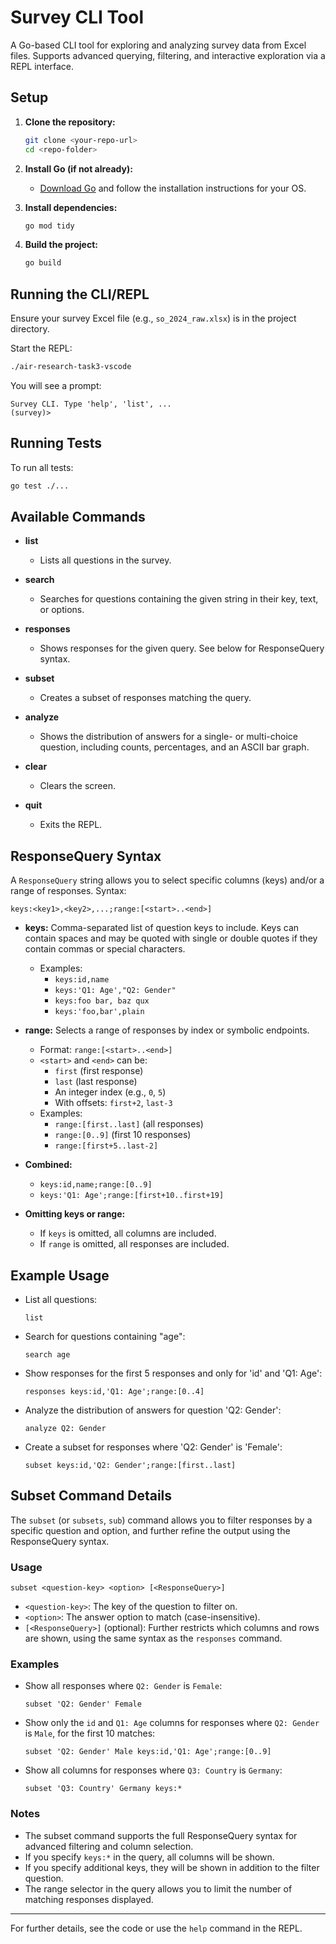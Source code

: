 # Survey CLI Tool

A Go-based CLI tool for exploring and analyzing survey data from Excel files. Supports advanced querying, filtering, and interactive exploration via a REPL interface.

## Setup

1. **Clone the repository:**
   ```sh
   git clone <your-repo-url>
   cd <repo-folder>
   ```

2. **Install Go (if not already):**
   - [Download Go](https://golang.org/dl/) and follow the installation instructions for your OS.

3. **Install dependencies:**
   ```sh
   go mod tidy
   ```

4. **Build the project:**
   ```sh
   go build
   ```

## Running the CLI/REPL

Ensure your survey Excel file (e.g., `so_2024_raw.xlsx`) is in the project directory.

Start the REPL:
```sh
./air-research-task3-vscode
```

You will see a prompt:
```
Survey CLI. Type 'help', 'list', ...
(survey)>
```

## Running Tests

To run all tests:
```sh
go test ./...
```

## Available Commands

- **list**
  - Lists all questions in the survey.

- **search <string>**
  - Searches for questions containing the given string in their key, text, or options.

- **responses <ResponseQuery>**
  - Shows responses for the given query. See below for ResponseQuery syntax.

- **subset <ResponseQuery>**
  - Creates a subset of responses matching the query.

- **analyze <question-key>**
  - Shows the distribution of answers for a single- or multi-choice question, including counts, percentages, and an ASCII bar graph.

- **clear**
  - Clears the screen.

- **quit**
  - Exits the REPL.

## ResponseQuery Syntax

A `ResponseQuery` string allows you to select specific columns (keys) and/or a range of responses. Syntax:

```
keys:<key1>,<key2>,...;range:[<start>..<end>]
```

- **keys:** Comma-separated list of question keys to include. Keys can contain spaces and may be quoted with single or double quotes if they contain commas or special characters.
  - Examples:
    - `keys:id,name`
    - `keys:'Q1: Age',"Q2: Gender"`
    - `keys:foo bar, baz qux`
    - `keys:'foo,bar',plain`

- **range:** Selects a range of responses by index or symbolic endpoints.
  - Format: `range:[<start>..<end>]`
  - `<start>` and `<end>` can be:
    - `first` (first response)
    - `last` (last response)
    - An integer index (e.g., `0`, `5`)
    - With offsets: `first+2`, `last-3`
  - Examples:
    - `range:[first..last]` (all responses)
    - `range:[0..9]` (first 10 responses)
    - `range:[first+5..last-2]`

- **Combined:**
  - `keys:id,name;range:[0..9]`
  - `keys:'Q1: Age';range:[first+10..first+19]`

- **Omitting keys or range:**
  - If `keys` is omitted, all columns are included.
  - If `range` is omitted, all responses are included.

## Example Usage

- List all questions:
  ```
  list
  ```
- Search for questions containing "age":
  ```
  search age
  ```
- Show responses for the first 5 responses and only for 'id' and 'Q1: Age':
  ```
  responses keys:id,'Q1: Age';range:[0..4]
  ```
- Analyze the distribution of answers for question 'Q2: Gender':
  ```
  analyze Q2: Gender
  ```
- Create a subset for responses where 'Q2: Gender' is 'Female':
  ```
  subset keys:id,'Q2: Gender';range:[first..last]
  ```

## Subset Command Details

The `subset` (or `subsets`, `sub`) command allows you to filter responses by a specific question and option, and further refine the output using the ResponseQuery syntax.

### Usage

```
subset <question-key> <option> [<ResponseQuery>]
```

- `<question-key>`: The key of the question to filter on.
- `<option>`: The answer option to match (case-insensitive).
- `[<ResponseQuery>]` (optional): Further restricts which columns and rows are shown, using the same syntax as the `responses` command.

### Examples

- Show all responses where `Q2: Gender` is `Female`:
  ```
  subset 'Q2: Gender' Female
  ```
- Show only the `id` and `Q1: Age` columns for responses where `Q2: Gender` is `Male`, for the first 10 matches:
  ```
  subset 'Q2: Gender' Male keys:id,'Q1: Age';range:[0..9]
  ```
- Show all columns for responses where `Q3: Country` is `Germany`:
  ```
  subset 'Q3: Country' Germany keys:*
  ```

### Notes
- The subset command supports the full ResponseQuery syntax for advanced filtering and column selection.
- If you specify `keys:*` in the query, all columns will be shown.
- If you specify additional keys, they will be shown in addition to the filter question.
- The range selector in the query allows you to limit the number of matching responses displayed.

---

For further details, see the code or use the `help` command in the REPL.
